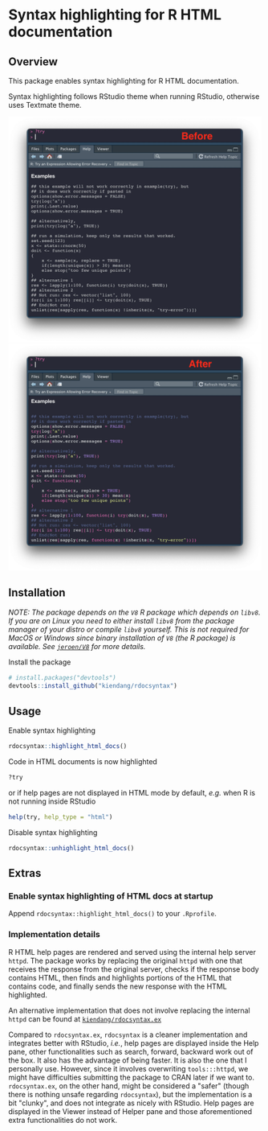 # Syntax highlighting for R HTML documentation


Overview
--------

This package enables syntax highlighting for R HTML documentation.

Syntax highlighting follows RStudio theme when running RStudio, otherwise uses Textmate theme.

<img src="screenshots/before.png" alt="before" width=650px/><img src="screenshots/after.png" alt="after" width=650px/>


Installation
------------

*NOTE: The package depends on the `V8` R package which depends on `libv8`. If you are on Linux you need to either install `libv8` from the package manager of your distro or compile `libv8` yourself. This is not required for MacOS or Windows since binary installation of `V8` (the R package) is available. See [`jeroen/V8`](https://github.com/jeroen/V8) for more details.*

Install the package

```r
# install.packages("devtools")
devtools::install_github("kiendang/rdocsyntax")
```

Usage
-----

Enable syntax highlighting

```r
rdocsyntax::highlight_html_docs()
```

Code in HTML documents is now highlighted

```r
?try
```

or if help pages are not displayed in HTML mode by default, *e.g.* when R is not running inside RStudio

```r
help(try, help_type = "html")
```

Disable syntax highlighting

```r
rdocsyntax::unhighlight_html_docs()
```


Extras
------

### Enable syntax highlighting of HTML docs at startup

Append `rdocsyntax::highlight_html_docs()` to your `.Rprofile`.

### Implementation details

R HTML help pages are rendered and served using the internal help server `httpd`. The package works by replacing the original `httpd` with one that receives the response from the original server, checks if the response body contains HTML, then finds and highlights portions of the HTML that contains code, and finally sends the new response with the HTML highlighted.

An alternative implementation that does not involve replacing the internal `httpd` can be found at [`kiendang/rdocsyntax.ex`](https://github.com/kiendang/rdocsyntax.ex)

Compared to `rdocsyntax.ex`, `rdocsyntax` is a cleaner implementation and integrates better with RStudio, *i.e.*, help pages are displayed inside the Help pane, other functionalities such as search, forward, backward work out of the box. It also has the advantage of being faster. It is also the one that I personally use. However, since it involves overwriting `tools:::httpd`, we might have difficulties submitting the package to CRAN later if we want to. `rdocsyntax.ex`, on the other hand, might be considered a "safer" (though there is nothing unsafe regarding `rdocsyntax`), but the implementation is a bit "clunky", and does not integrate as nicely with RStudio. Help pages are displayed in the Viewer instead of Helper pane and those aforementioned extra functionalities do not work.
